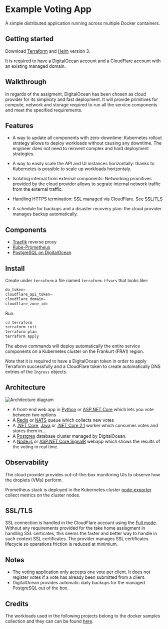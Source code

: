Example Voting App
=========

A simple distributed application running across multiple Docker containers.

Getting started
---------------

Download [Terraform](https://www.terraform.io/) and [Helm](https://github.com/helm/helm) version 3.

It is required to have a [DigitalOcean](https://www.digitalocean.com/) account and a CloudFlare account with an existing managed domain.

Walkthrough
-----------

In regards of the assigment, DigitalOcean has been chosen as cloud provider for its simplicity and fast deployment. It will provide primitives for compute, network and storage required to run all the service components and meet the specified requirements.

Features
--------

* A way to update all components with zero-downtime: Kubernetes rollout strategy allows to deploy workloads without causing any downtime. The engineer does not need to reinvent complex and hard deployment strategies.

* A way to easily scale the API and UI instances horizontally: thanks to Kubernetes is possible to scale up workloads horizontaly.

* Isolating internal from external components: Networking promitives provided by the cloud provider allows to segrate internal network traffic from the external traffic.

* Handling HTTPS termination: SSL managed via CloudFlare. See [SSL/TLS](#SSL/TLS)

* A schedule for backups and a disaster recovery plan: the cloud provider manages backup automatically.

Components
----------

* [Traefik](https://traefik.io/) reverse proxy
* [Kube-Prometheus](https://github.com/prometheus-community/helm-charts/tree/main/charts/kube-prometheus-stack)
* [PostgreSQL on DigitalOcean](https://docs.digitalocean.com/products/databases/postgresql/)

Install
-------

Create under `terraform` a file named `terraform.tfvars` that looks like:

```tf
do_token=
cloudflare_api_token=
cloudflare_domain=
cloudflare_zone_id=
```

Run:

```sh
cd terraform
terraform init
terraform plan
terraform apply
```

The above commands will deploy automatically the entire service components on a Kubernetes cluster on the Frankurt (FRA1) region.

Note that it is required to have a DigitalOcean token in order to apply Terraform successfully and a CloudFlare token to create automatically DNS entries of the `Ingress` objects.

Architecture
-----

![Architecture diagram](architecture.png)

* A front-end web app in [Python](/vote) or [ASP.NET Core](/vote/dotnet) which lets you vote between two options
* A [Redis](https://hub.docker.com/_/redis/) or [NATS](https://hub.docker.com/_/nats/) queue which collects new votes
* A [.NET Core](/worker/src/Worker), [Java](/worker/src/main) or [.NET Core 2.1](/worker/dotnet) worker which consumes votes and stores them in…
* A [Postgres](https://hub.docker.com/_/postgres/) database cluster managed by DigitalOcean.
* A [Node.js](/result) or [ASP.NET Core SignalR](/result/dotnet) webapp which shows the results of the voting in real time.

Observability
-------------

The cloud provider provides out-of-the-box monitoring UIs to observe how the droplets (VMs) perform. 

Prometheus stack is deployed in the Kubernetes cluster [node-exporter](https://github.com/prometheus/node_exporter) collect metrics on the cluster nodes.

SSL/TLS
-------

SSL connection is handled in the CloudFlare account using the [Full mode](https://support.cloudflare.com/hc/en-us/articles/200170416-End-to-end-HTTPS-with-Cloudflare-Part-3-SSL-options#:~:text=origin%20web%20server.-,Full,at%20the%20origin%20web%20server.). Without any requirements provided for the take home assisgment in handling SSL certicates, this seems the faster and better way to handle in such context SSL certificates. The provider manages SSL certificates lifecycle so operations friction is reduced at minimium.

Notes
-----

* The voting application only accepts one vote per client. It does not register votes if a vote has already been submitted from a client.
* DigitalOcean provides automatic daily backups for the managed PostgreSQL out of the box.

Credits
-------

The workloads used in the following projects belong to the docker samples collection and they can can be found [here](https://github.com/dockersamples/example-voting-app).
